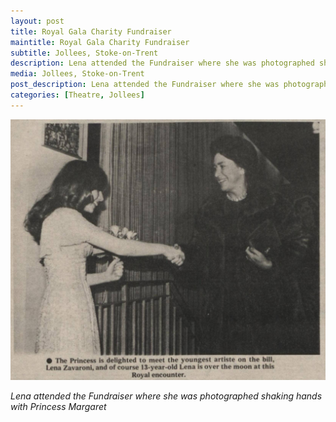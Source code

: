 ```yaml
---
layout: post
title: Royal Gala Charity Fundraiser
maintitle: Royal Gala Charity Fundraiser
subtitle: Jollees, Stoke-on-Trent
description: Lena attended the Fundraiser where she was photographed shaking hands with Princess Margaret.
media: Jollees, Stoke-on-Trent
post_description: Lena attended the Fundraiser where she was photographed shaking hands with Princess Margaret.
categories: [Theatre, Jollees]
---
```


[![](/assets/images/the-stage-and-television-today/1977-01-20-the-stage-and-television-today-Lena-Zavaroni-shaking-hands-with-princess-margaret.png)](/assets/images/the-stage-and-television-today/1977-01-20-the-stage-and-television-today-Lena-Zavaroni-shaking-hands-with-princess-margaret.png)

<cite>Lena attended the Fundraiser where she was photographed shaking hands with Princess Margaret</cite>

